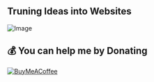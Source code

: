    ## Truning Ideas into Websites
   ![Image](https://github.com/user-attachments/assets/3abe1210-d007-44e9-be5f-ea1f453dd41d)

  ## 💰 You can help me by Donating
  [![BuyMeACoffee](https://img.shields.io/badge/Buy%20Me%20a%20Coffee-ffdd00?style=for-the-badge&logo=buy-me-a-coffee&logoColor=black)](https://buymeacoffee.com/buymeacoffee.com/ishirapahas) 

  

